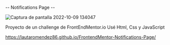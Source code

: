 -- Notifications Page --

![Captura de pantalla 2022-10-09 134047](https://user-images.githubusercontent.com/109251966/194769044-97ddcc7f-68e4-4085-b21c-c2bc76f610ca.png)

Proyecto de un challenge de FrontEndMentor.io
Usé Html, Css y JavaScript

https://lautaromendez86.github.io/FrontendMentor-Notifications-Page/
